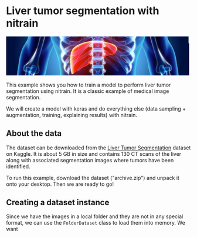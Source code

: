 # Liver tumor segmentation with nitrain

![image.png](Liver-tumor-segmentation_files/image.png)

This example shows you how to train a model to perform liver tumor segmentation using nitrain. It is a classic example of medical image segmentation. 

We will create a model with keras and do everything else (data sampling + augmentation, training, explaining results) with nitrain.

## About the data

The dataset can be downloaded from the [Liver Tumor Segmentation](https://www.kaggle.com/datasets/andrewmvd/liver-tumor-segmentation/data) dataset on Kaggle. It is about 5 GB in size and contains 130 CT scans of the liver along with associated segmentation images where tumors have been identified.

To run this example, download the dataset ("archive.zip") and unpack it onto your desktop. Then we are ready to go!

## Creating a dataset instance

Since we have the images in a local folder and they are not in any special format, we can use the `FolderDataset` class to load them into memory. We want 


```python

```
